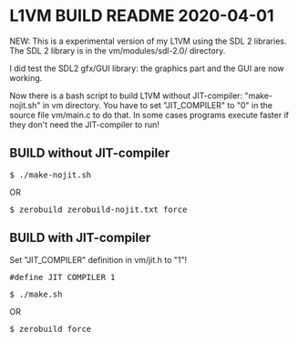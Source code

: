 L1VM BUILD README  2020-04-01
=============================
NEW: This is a experimental version of my L1VM using the SDL 2 libraries.
The SDL 2 library is in the vm/modules/sdl-2.0/ directory.

I did test the SDL2 gfx/GUI library: the graphics part and the GUI are now working.

Now there is a bash script to build L1VM without JIT-compiler: "make-nojit.sh" in vm directory. You have to set "JIT_COMPILER" to "0" in the source file vm/main.c to do that. In some cases programs execute faster if they don't need the JIT-compiler to run!

BUILD without JIT-compiler
--------------------------
<pre>
$ ./make-nojit.sh
</pre>

OR

<pre>
$ zerobuild zerobuild-nojit.txt force
</pre>

BUILD with JIT-compiler
-----------------------
Set "JIT_COMPILER" definition in vm/jit.h to "1"!
<pre>
#define JIT_COMPILER 1
</pre>

<pre>
$ ./make.sh
</pre>

OR

<pre>
$ zerobuild force
</pre>
